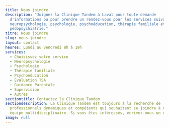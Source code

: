 ```yaml
---
title: Nous joindre
description: "Joignez la Clinique Tandem à Laval pour toute demande
  d'informations ou pour prendre un rendez-vous pour les services suivants :
  neuropsychologie, psychologie, psychoéducation, thérapie familiale et
  pédopsychiatrie."
titre: Nous joindre
slug: nous-joindre
layout: contact
heures: Lundi au vendredi 8h à 19h
services:
  - Choisissez votre service
  - Neuropsychologie
  - Psychologie
  - Thérapie familiale
  - Psychoéducation
  - Évaluation TSA
  - Guidance Parentale
  - Supervision
  - Autres
sectiontitle: Contactez la Clinique Tandem
sectiondescription: La Clinique Tandem est toujours à la recherche de
  professionnels dynamiques et compétents qui souhaitent se joindre à notre
  équipe multidisciplinaire. Si vous êtes intéressés, écrivez-nous un courriel à
image: null
---
```

